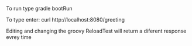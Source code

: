 

To run type 
gradle bootRun

To type enter:
 curl http://localhost:8080/greeting
 
 
Editing and changing the groovy ReloadTest will return a diferent response evrey time  